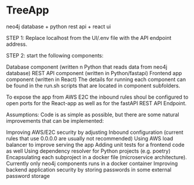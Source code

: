 # TreeApp
neo4j database + python rest api + react ui

STEP 1: Replace localhost from the UI/.env file with the API endpoint address.

STEP 2: start the following components:

Database component (written n Python that reads data from neo4j database)
REST API component (written in Python/fastapi)
Frontend app component (written in React)
The details for running each component can be found in the run.sh scripts that are located in component subfolders.

To expose the app from AWS E2C the inbound rules shoul be configured to open ports for the React-app as well as for the fastAPI REST API Endpoint.

Assumptions: Code is as simple as possible, but there are some natural improvements that can be implemented:

Improving AWS/E2C security by adjusting Inbound configuration (current rules that use 0.0.0.0 are usually not recommended)
Using AWS load balancer to improve serving the app
Adding unit tests for a frontend code as well
Using dependency resolver for Python projects (e.g. poetry)
Encapsulating each subproject in a docker file (microservice architecture). Currently only neo4j components runs in a docker container
Improving backend application security by storing passwords in some external password storage
